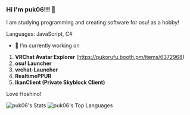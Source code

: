 ### Hi I'm puk06!!! 👋
I am studying programming and creating software for osu! as a hobby!

Languages: JavaScript, C#


- 🔭 I’m currently working on
1. **VRChat Avatar Explorer** (https://pukorufu.booth.pm/items/6372968)
2. **osu! Launcher**
3. **vrchat-Launcher**
4. **RealtimePPUR**
5. **IkanClient (Private Skyblock Client)**

Love Hoshino!
<!--
**puk06/puk06** is a ✨ _special_ ✨ repository because its `README.md` (this file) appears on your GitHub profile.

Here are some ideas to get you started:
- 🌱 I’m currently learning ...
- 👯 I’m looking to collaborate on ...
- 🤔 I’m looking for help with ...
- 💬 Ask me about ...
- 📫 How to reach me: ...
- 😄 Pronouns: ...
- ⚡ Fun fact: ...
-->

![puk06's Stats](https://github-readme-stats.vercel.app/api?username=puk06&theme=react&show_icons=true&hide_border=true&count_private=true)
![puk06's Top Languages](https://github-readme-stats.vercel.app/api/top-langs/?username=puk06&theme=react&show_icons=true&hide_border=true&layout=compact)
